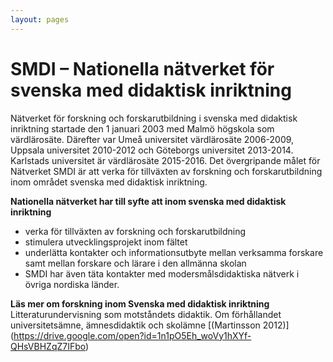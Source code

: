 ```yaml
---
layout: pages
---
```

# SMDI – Nationella nätverket för svenska med didaktisk inriktning

Nätverket för forskning och forskarutbildning i svenska med didaktisk inriktning startade den 1 januari 2003 med Malmö högskola som värdlärosäte. Därefter var Umeå universitet värdlärosäte 2006-2009, Uppsala universitet 2010-2012 och Göteborgs universitet 2013-2014. Karlstads universitet är värdlärosäte 2015-2016. Det övergripande målet för Nätverket SMDI är att verka för tillväxten av forskning och forskarutbildning inom området svenska med didaktisk inriktning.

__Nationella nätverket har till syfte att inom svenska med didaktisk inriktning__
- verka för tillväxten av forskning och forskarutbildning
- stimulera utvecklingsprojekt inom fältet
- underlätta kontakter och informationsutbyte mellan verksamma forskare samt mellan forskare och lärare i den allmänna skolan
- SMDI har även täta kontakter med modersmålsdidaktiska nätverk i övriga nordiska länder.

__Läs mer om forskning inom Svenska med didaktisk inriktning__
Litteraturundervisning som motståndets didaktik. Om förhållandet universitetsämne, ämnesdidaktik och skolämne [(Martinsson 2012)] (https://drive.google.com/open?id=1n1pO5Eh_woVy1hXYf-QHsVBHZqZ7IFbo)

